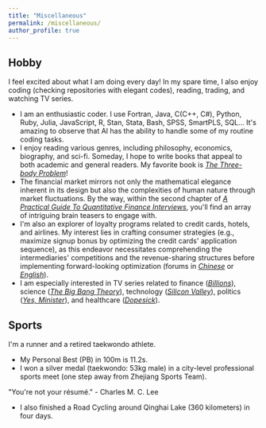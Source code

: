 ```yaml
---
title: "Miscellaneous"
permalink: /miscellaneous/
author_profile: true
---
```


## Hobby
I feel excited about what I am doing every day! In my spare time, I also enjoy coding (checking repositories with elegant codes), reading, trading, and watching TV series. 
-	I am an enthusiastic coder. I use Fortran, Java, C(C++, C#), Python, Ruby, Julia, JavaScript, R, Stan, Stata, Bash, SPSS, SmartPLS, SQL... It's amazing to observe that AI has the ability to handle some of my routine coding tasks.
- I enjoy reading various genres, including philosophy, economics, biography, and sci-fi. Someday, I hope to write books that appeal to both academic and general readers. My favorite book is [*The Three-body Problem*](https://en.wikipedia.org/wiki/The_Three-Body_Problem_(novel))!
-	The financial market mirrors not only the mathematical elegance inherent in its design but also the complexities of human nature through market fluctuations. By the way, within the second chapter of [*A Practical Guide To Quantitative Finance Interviews*](https://www.goodreads.com/en/book/show/3667113), you'll find an array of intriguing brain teasers to engage with.
-	I'm also an explorer of loyalty programs related to credit cards, hotels, and airlines. My interest lies in crafting consumer strategies (e.g., maximize signup bonus by optimizing the credit cards' application sequence), as this endeavor necessitates comprehending the intermediaries' competitions and the revenue-sharing structures before implementing forward-looking optimization (forums in [*Chinese*](https://www.uscardforum.com/) or [*English*](https://www.flyertalk.com/)).
-	I am especially interested in TV series related to finance ([*Billions*](https://en.wikipedia.org/wiki/Billions_(TV_series))), science ([*The Big Bang Theory*](https://en.wikipedia.org/wiki/The_Big_Bang_Theory)), technology ([*Silicon Valley*](https://en.wikipedia.org/wiki/Silicon_Valley_(TV_series))), politics ([*Yes, Minister*](https://en.wikipedia.org/wiki/Yes_Minister)), and healthcare ([*Dopesick*](https://en.wikipedia.org/wiki/Dopesick_(miniseries))).

## Sports
I'm a runner and a retired taekwondo athlete.
-	My Personal Best (PB) in 100m is 11.2s.
-	I won a silver medal (taekwondo: 53kg male) in a city-level professional sports meet (one step away from Zhejiang Sports Team).

"You're not your résumé." - Charles M. C. Lee
-	I also finished a Road Cycling around Qinghai Lake (360 kilometers) in four days.
